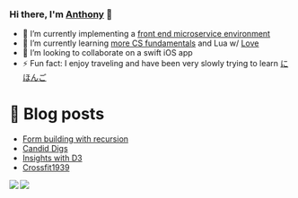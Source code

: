### Hi there, I'm [Anthony](https://keatinganthony.com) 👋


- 🔭 I’m currently implementing a [front end microservice environment](https://bit.dev)
- 🌱 I’m currently learning [more CS fundamentals](https://cs50.harvard.edu) and Lua w/ [Love](https://love2d.org/wiki/Main_Page)
- 👯 I’m looking to collaborate on a swift iOS app
- ⚡ Fun fact: I enjoy traveling and have been very slowly trying to learn [にほんご](https://www.japansociety.org/)

# 🚨 Blog posts
<!-- BLOG-POST-LIST:START -->
- [Form building with recursion](https://keatinganthony.com/recursion/)
- [Candid Digs](https://keatinganthony.com/candiddigs/)
- [Insights with D3](https://keatinganthony.com/d3/)
- [Crossfit1939](https://keatinganthony.com/crossfit1939/)
<!-- BLOG-POST-LIST:END -->

<img align="left" src="https://github-readme-stats.vercel.app/api/top-langs/?username=anthonyk1225&layout=compact&hide_border=true&show_icons=true"/>
<img align="left" src="https://github-readme-stats.vercel.app/api?username=anthonyk1225&hide_border=true&show_icons=true"/>
